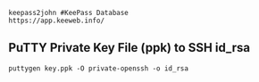 	keepass2john #KeePass Database
	https://app.keeweb.info/

##  PuTTY Private Key File (ppk) to SSH id_rsa

	puttygen key.ppk -O private-openssh -o id_rsa
